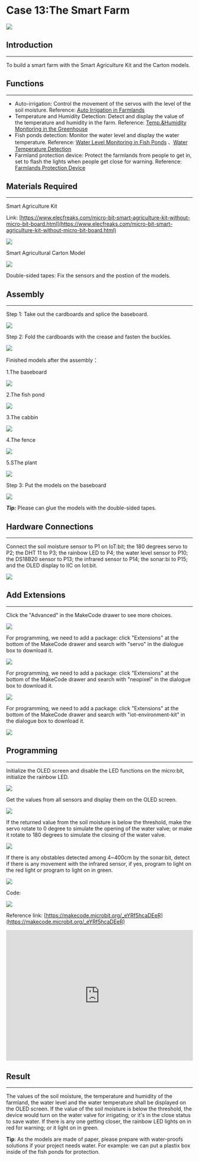 # Case 13:The Smart Farm

![](./images/microbit-Smart-Agriculture-Kit-13-01.png)

##  Introduction
---
To build a smart farm with the Smart Agriculture Kit and the Carton models. 

##  Functions
---

- Auto-irrigation: Control the movement of the servos with the level of the soil moisture. 
    Reference: [Auto Irrigation in Farmlands](https://www.elecfreaks.com/learn-en/microbitKit/smart_agriculture_kit/microbit-Smart-Agriculture-Kit-case-01.html)
- Temperature and Humidity Detection: Detect and display the value of the temperature and humidity in the farm. 
    Reference: [Temp.&Humidity Monitoring in the Greenhouse](https://www.elecfreaks.com/learn-en/microbitKit/smart_agriculture_kit/microbit-Smart-Agriculture-Kit-case-02.html)
- Fish ponds detection: Monitor the water level and display the water temperature. 
    Reference: [Water Level Monitoring in Fish Ponds](https://www.elecfreaks.com/learn-en/microbitKit/smart_agriculture_kit/microbit-Smart-Agriculture-Kit-case-10.html) 、[Water Temperature Detection](hhttps://www.elecfreaks.com/learn-en/microbitKit/smart_agriculture_kit/microbit-Smart-Agriculture-Kit-case-05.html)
- Farmland protection device: Protect the farmlands from people to get in, set to flash the lights when people get close for warning. 
    Reference: [Farmlands Protection Device](https://www.elecfreaks.com/learn-en/microbitKit/smart_agriculture_kit/microbit-Smart-Agriculture-Kit-case-04.html)


## Materials Required
---
Smart Agriculture Kit

Link: [https://www.elecfreaks.com/micro-bit-smart-agriculture-kit-without-micro-bit-board.html](https://www.elecfreaks.com/micro-bit-smart-agriculture-kit-without-micro-bit-board.html)

![](./images/microbit-Smart-Agriculture-Kit-case-01-02.png)

Smart Agricultural Carton Model


![](./images/microbit-Smart-Agriculture-Kit-13-02.png)

Double-sided tapes: Fix the sensors and the postion of the models. 

## Assembly
---
Step 1: Take out the cardboards and splice the baseboard. 

![](./images/microbit-Smart-Agriculture-Kit-13-03.png)

Step 2: Fold the cardboards with the crease and fasten the buckles. 

![](./images/microbit-Smart-Agriculture-Kit-13-04.png)

Finished models after the assembly：

1.The baseboard 
  
  ![](./images/microbit-Smart-Agriculture-Kit-13-05.png)
  
2.The fish pond
  
  ![](./images/microbit-Smart-Agriculture-Kit-13-06.png)
  
3.The cabbin
  
  ![](./images/microbit-Smart-Agriculture-Kit-13-07.png)
  
4.The fence
  
  ![](./images/microbit-Smart-Agriculture-Kit-13-08.png)
  
5.SThe plant
  
  ![](./images/microbit-Smart-Agriculture-Kit-13-09.png)

Step 3: Put the models on the baseboard

![](./images/microbit-Smart-Agriculture-Kit-13-10.png)

***Tip:*** Please can glue the models with the double-sided tapes. 

## Hardware Connections 
---
Connect the soil moisture sensor to P1 on IoT:bit; 
the 180 degrees servo to P2; 
the DHT 11 to P3;
the rainbow LED to P4;
the water level sensor to P10;
the DS18B20 sensor to P13;
the infrared sensor to P14;
the sonar:bi to P15;
and the OLED display to IIC on Iot:bit. 

![](./images/microbit-Smart-Agriculture-Kit-13-11.png)

## Add Extensions
---
Click the "Advanced" in the MakeCode drawer to see more choices. 

![](./images/microbit-Smart-Agriculture-Kit-case-01-04.png)

For programming, we need to add a package: click "Extensions" at the bottom of the MakeCode drawer and search with "servo" in the dialogue box to download it. 

![](./images/microbit-Smart-Agriculture-Kit-case-01-06.png)

For programming, we need to add a package: click "Extensions" at the bottom of the MakeCode drawer and search with "neopixel" in the dialogue box to download it. 

![](./images/microbit-Smart-Agriculture-Kit-case-03-06.png)

For programming, we need to add a package: click "Extensions" at the bottom of the MakeCode drawer and search with "iot-environment-kit" in the dialogue box to download it. 

![](./images/microbit-Smart-Agriculture-Kit-case-01-05.png)

## Programming
---
Initialize the OLED screen and disable the LED functions on the micro:bit, initialize the rainbow LED. 

![](./images/microbit-Smart-Agriculture-Kit-13-12.png)

Get the values from all sensors and display them on the OLED screen. 

![](./images/microbit-Smart-Agriculture-Kit-13-13.png)

If the returned value from the soil moisture is below the threshold, make the servo rotate to 0 degree to simulate the opening of the water valve; or make it rotate to 180 degrees to simulate the closing of the water valve. 

![](./images/microbit-Smart-Agriculture-Kit-13-14.png)

If there is any obstables detected among 4~400cm by the sonar:bit, detect if there is any movement with the infrared sensor, if yes, program to light on the red light or program to light on in green. 

![](./images/microbit-Smart-Agriculture-Kit-13-15.png)

Code:

![](./images/microbit-Smart-Agriculture-Kit-13-16.png)


Reference link: [https://makecode.microbit.org/_eYRf5hcaDEeR](https://makecode.microbit.org/_eYRf5hcaDEeR)

<div style="position:relative;height:0;padding-bottom:70%;overflow:hidden;">
<iframe style="position:absolute;top:0;left:0;width:100%;height:100%;" src="https://makecode.microbit.org/#_eYRf5hcaDEeR" frameborder="0" sandbox="allow-popups allow-forms allow-scripts allow-same-origin">
</iframe>
</div>  

##  Result
---
The values of the soil moisture, the temperature and humidity of the farmland, the water level and the water temperature shall be displayed on the OLED screen. 
If the value of the soil moisture is below the threshold, the device would turn on the water valve for irrigating; or it's in the close status to save water. 
If there is any one getting closer, the rainbow LED lights on in red for warning; or it light on in green. 

**Tip**: As the models are made of paper, please prepare with water-proofs solutions if your project needs water. For example: we can put a plastix box inside of the fish ponds for protection. 



